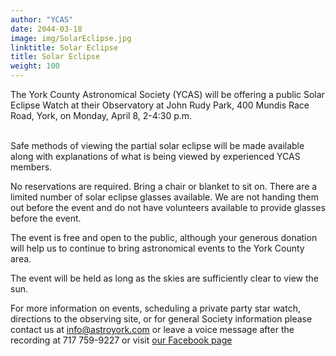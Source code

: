 ```yaml
---
author: "YCAS"
date: 2044-03-18
image: img/SolarEclipse.jpg
linktitle: Solar Eclipse
title: Solar Eclipse
weight: 100
---
```

The York County Astronomical Society (YCAS) will be offering a public Solar Eclipse Watch at their Observatory at John Rudy Park, 400 Mundis Race Road, York, on Monday, April 8, 2-4:30 p.m.<br><br>

Safe methods of viewing the partial solar eclipse will be made available along with explanations of what is being viewed by experienced YCAS members.

No reservations are required. Bring a chair or blanket to sit on. There are a limited number of solar eclipse glasses available. We are not handing them out before the event and do not have volunteers available to provide glasses before the event.

The event is free and open to the public, although your generous donation will help us to continue to bring astronomical events to the York County area.

The event will be held as long as the skies are sufficiently clear to view the sun.

For more information on events, scheduling a private party star watch, directions to the observing site, or for general Society information please contact us at <a href="mailto:info@astroyork.com"><font color="#FFCC66">info@astroyork.com</font></a> or leave a voice message after the recording at 717 759-9227 or visit [our Facebook page](https://www.facebook.com/astroyork)